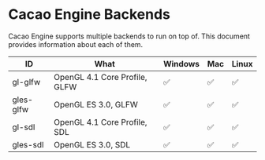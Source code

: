# Cacao Engine Backends

Cacao Engine supports multiple backends to run on top of. This document provides information about each of them.

| ID | What | Windows | Mac | Linux |
| -- | ---- | ------- | --- | ----- |
| gl-glfw | OpenGL 4.1 Core Profile, GLFW | ✅ | ✅ | ✅ |
| gles-glfw | OpenGL ES 3.0, GLFW | ✅ | ✅ | ✅ |
| gl-sdl | OpenGL 4.1 Core Profile, SDL | ✅ | ✅ | ✅ |
| gles-sdl | OpenGL ES 3.0, SDL | ✅ | ✅ | ✅ |